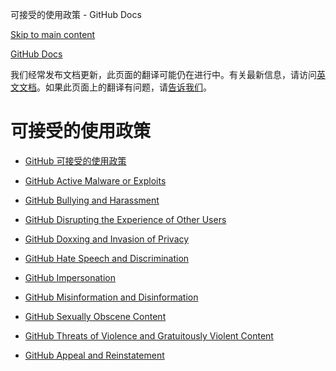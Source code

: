 可接受的使用政策 - GitHub Docs

[Skip to main content](#main-content)

[](/cn)[GitHub Docs](/cn)

我们经常发布文档更新，此页面的翻译可能仍在进行中。有关最新信息，请访问[英文文档](/en)。如果此页面上的翻译有问题，请[告诉我们](https://github.com/contact?form[subject]=translation%20issue%20on%20docs.github.com&form[comments]=)。

可接受的使用政策
==========

* [GitHub 可接受的使用政策](/cn/site-policy/acceptable-use-policies/github-acceptable-use-policies)

* [GitHub Active Malware or Exploits](/cn/site-policy/acceptable-use-policies/github-active-malware-or-exploits)

* [GitHub Bullying and Harassment](/cn/site-policy/acceptable-use-policies/github-bullying-and-harassment)

* [GitHub Disrupting the Experience of Other Users](/cn/site-policy/acceptable-use-policies/github-disrupting-the-experience-of-other-users)

* [GitHub Doxxing and Invasion of Privacy](/cn/site-policy/acceptable-use-policies/github-doxxing-and-invasion-of-privacy)

* [GitHub Hate Speech and Discrimination](/cn/site-policy/acceptable-use-policies/github-hate-speech-and-discrimination)

* [GitHub Impersonation](/cn/site-policy/acceptable-use-policies/github-impersonation)

* [GitHub Misinformation and Disinformation](/cn/site-policy/acceptable-use-policies/github-misinformation-and-disinformation)

* [GitHub Sexually Obscene Content](/cn/site-policy/acceptable-use-policies/github-sexually-obscene-content)

* [GitHub Threats of Violence and Gratuitously Violent Content](/cn/site-policy/acceptable-use-policies/github-threats-of-violence-and-gratuitously-violent-content)

* [GitHub Appeal and Reinstatement](/cn/site-policy/acceptable-use-policies/github-appeal-and-reinstatement)
